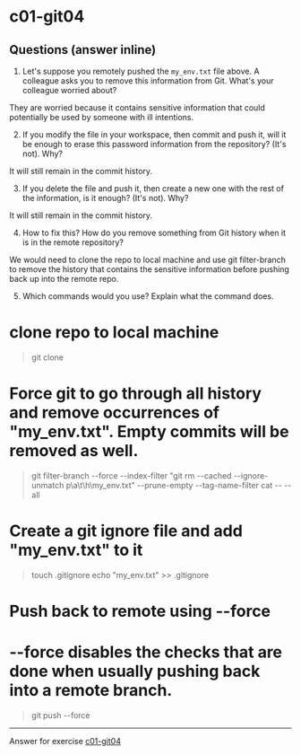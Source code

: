 # c01-git04

## Questions (answer inline)

1. Let's suppose you remotely pushed the `my_env.txt` file above. A colleague asks you to remove this information from Git. What's your colleague worried about?

They are worried because it contains sensitive information that could potentially be used by someone with ill intentions.

2. If you modify the file in your workspace, then commit and push it, will it be enough to erase this password information from the repository? (It's not). Why?

It will still remain in the commit history.

3. If you delete the file and push it, then create a new one with the rest of the information, is it enough? (It's not). Why?

It will still remain in the commit history.

4. How to fix this? How do you remove something from Git history when it is in the remote repository?

We would need to clone the repo to local machine and use git filter-branch to remove the history that contains the sensitive information before pushing back up into the
remote repo.

5. Which commands would you use? Explain what the command does.
   
# clone repo to local machine
> git clone <repository>
# Force git to go through all history and remove occurrences of "my_env.txt". Empty commits will be removed as well. 
> git filter-branch --force --index-filter "git rm --cached --ignore-unmatch p\a\t\h\my_env.txt" --prune-empty --tag-name-filter cat -- --all
# Create a git ignore file and add "my_env.txt" to it
> touch .gitignore
> echo "my_env.txt" >> .gitignore
# Push back to remote using --force
# --force disables the checks that are done when usually pushing back into a remote branch.
> git push --force


***
Answer for exercise [c01-git04](https://github.com/devopsacademyau/academy/blob/23cc1dfa31e85651e3cdc1b0ef38da21518841ba/classes/01class/exercises/c01-git04/README.md)